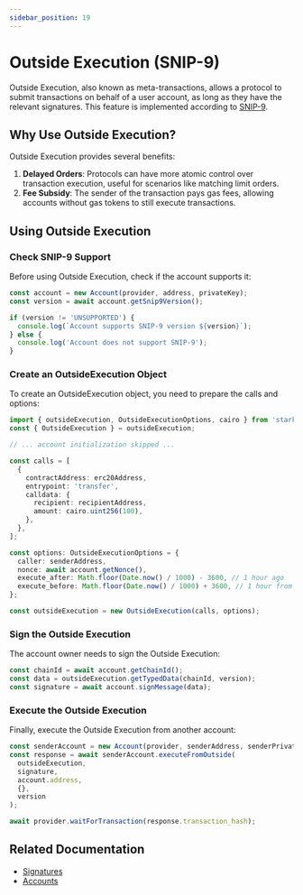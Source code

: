 ```yaml
---
sidebar_position: 19
---
```


# Outside Execution (SNIP-9)

Outside Execution, also known as meta-transactions, allows a protocol to submit transactions on behalf of a user account, as long as they have the relevant signatures. This feature is implemented according to [SNIP-9](https://github.com/starknet-io/SNIPs/blob/main/SNIPS/snip-9.md).

## Why Use Outside Execution?

Outside Execution provides several benefits:

1. **Delayed Orders**: Protocols can have more atomic control over transaction execution, useful for scenarios like matching limit orders.
2. **Fee Subsidy**: The sender of the transaction pays gas fees, allowing accounts without gas tokens to still execute transactions.

## Using Outside Execution

### Check SNIP-9 Support

Before using Outside Execution, check if the account supports it:

```typescript
const account = new Account(provider, address, privateKey);
const version = await account.getSnip9Version();

if (version != 'UNSUPPORTED') {
  console.log(`Account supports SNIP-9 version ${version}`);
} else {
  console.log('Account does not support SNIP-9');
}
```

### Create an OutsideExecution Object

To create an OutsideExecution object, you need to prepare the calls and options:

```typescript
import { outsideExecution, OutsideExecutionOptions, cairo } from 'starknet';
const { OutsideExecution } = outsideExecution;

// ... account initialization skipped ...

const calls = [
  {
    contractAddress: erc20Address,
    entrypoint: 'transfer',
    calldata: {
      recipient: recipientAddress,
      amount: cairo.uint256(100),
    },
  },
];

const options: OutsideExecutionOptions = {
  caller: senderAddress,
  nonce: await account.getNonce(),
  execute_after: Math.floor(Date.now() / 1000) - 3600, // 1 hour ago
  execute_before: Math.floor(Date.now() / 1000) + 3600, // 1 hour from now
};

const outsideExecution = new OutsideExecution(calls, options);
```

### Sign the Outside Execution

The account owner needs to sign the Outside Execution:

```typescript
const chainId = await account.getChainId();
const data = outsideExecution.getTypedData(chainId, version);
const signature = await account.signMessage(data);
```

### Execute the Outside Execution

Finally, execute the Outside Execution from another account:

```typescript
const senderAccount = new Account(provider, senderAddress, senderPrivateKey);
const response = await senderAccount.executeFromOutside(
  outsideExecution,
  signature,
  account.address,
  {},
  version
);

await provider.waitForTransaction(response.transaction_hash);
```

## Related Documentation

- [Signatures](./signature.md)
- [Accounts](./accounts.md)
